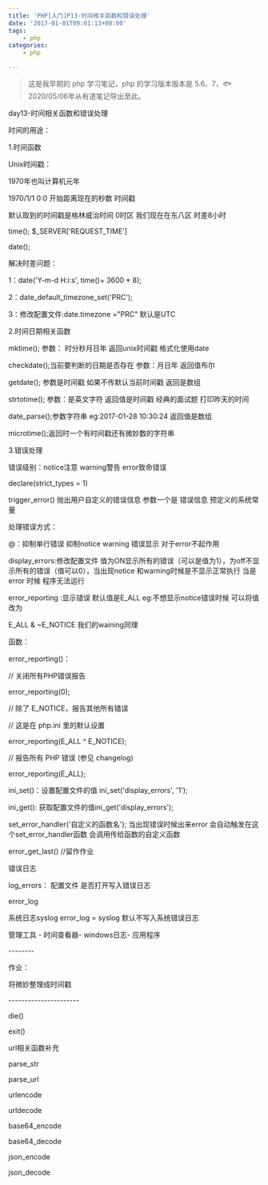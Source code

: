 ```yaml
---
title: 'PHP[入门]P13-时间相关函数和错误处理'
date: '2017-01-01T09:01:13+08:00'
tags:
    - php
categories:
    - php

---
```




> 这是我早期的 php 学习笔记，php 的学习版本版本是 5.6、7，🐟2020/05/06年从有道笔记导出至此。


day13-时间相关函数和错误处理

时间的用途：

1.时间函数

Unix时间戳：

1970年也叫计算机元年

1970/1/1 0:0 开始距离现在的秒数 时间戳

默认取到的时间戳是格林威治时间 0时区 我们现在在东八区 时差8小时

time(); \$\_SERVER\[\'REQUEST\_TIME\'\]

date();

解决时差问题：

1：date(\'Y-m-d H:i:s\', time()+ 3600 \* 8);

2：date\_default\_timezone\_set(\'PRC\');

3：修改配置文件:date.timezone =\"PRC\" 默认是UTC

2.时间日期相关函数

mktime(); 参数： 时分秒月日年 返回unix时间戳 格式化使用date

checkdate();当前要判断的日期是否存在 参数：月日年 返回值布尔

getdate(); 参数是时间戳 如果不传默认当前时间戳 返回是数组

strtotime(); 参数：是英文字符 返回值是时间戳 经典的面试题 打印昨天的时间

date\_parse();参数字符串 eg:2017-01-28 10:30:24 返回值是数组

microtime();返回时一个有时间戳还有微妙数的字符串

3.错误处理

错误级别：notice注意 warning警告 error致命错误

declare(strict\_types = 1)

trigger\_error() 抛出用户自定义的错误信息 参数一个是 错误信息
预定义的系统常量

处理错误方式：

@：抑制单行错误 抑制notice warning 错误显示 对于error不起作用

display\_errors:修改配置文件
值为ON显示所有的错误（可以是值为1），为off不显示所有的错误（值可以0），当出现notice
和warning时候是不显示正常执行 当是error 时候 程序无法运行

error\_reporting :显示错误 默认值是E\_ALL eg:不想显示notice错误时候
可以将值改为

E\_ALL & \~E\_NOTICE 我们的waining同理

函数：

error\_reporting()：

// 关闭所有PHP错误报告

error\_reporting(0);

// 除了 E\_NOTICE，报告其他所有错误

// 这是在 php.ini 里的默认设置

error\_reporting(E\_ALL \^ E\_NOTICE);

// 报告所有 PHP 错误 (参见 changelog)

error\_reporting(E\_ALL);

ini\_set()：设置配置文件的值 ini\_set(\'display\_errors\', \'1\');

ini\_get(): 获取配置文件的值ini\_get(\'display\_errors\');

set\_error\_handler(\'自定义的函数名\'); 当出现错误时候出来error
会自动触发在这个set\_error\_handler函数 会调用传给函数的自定义函数

error\_get\_last() //留作作业

错误日志

log\_errors： 配置文件 是否打开写入错误日志

error\_log

系统日志syslog error\_log = syslog 默认不写入系统错误日志

管理工具 - 时间查看器- windows日志- 应用程序

\-\-\-\-\-\-\--

作业：

将微妙整理成时间戳

\-\-\-\-\-\-\-\-\-\-\-\-\-\-\-\-\-\-\-\-\--

die()

exit()

url相关函数补充

parse\_str

parse\_url

urlencode

urldecode

base64\_encode

base64\_decode

json\_encode

json\_decode
